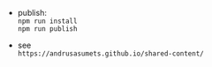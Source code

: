 * publish:  
`npm run install`  
`npm run publish` 

* see  
`https://andrusasumets.github.io/shared-content/`
